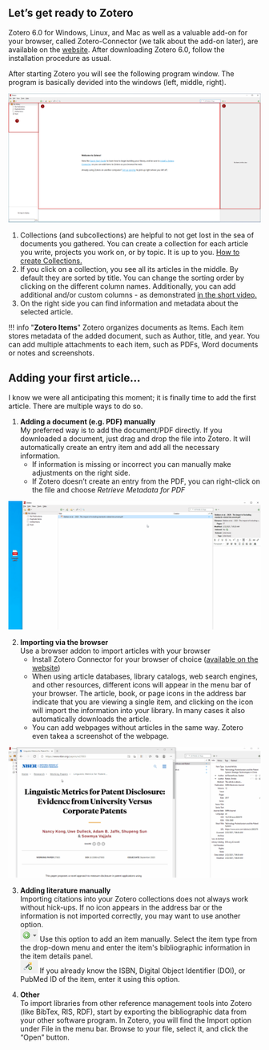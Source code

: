 ## Let’s get ready to Zotero

Zotero 6.0 for Windows, Linux, and Mac as well as a valuable add-on for your browser, called Zotero-Connector (we talk about the add-on later), are available on the [website](https://www.zotero.org/download/). After downloading Zotero 6.0, follow the installation procedure as usual.

After starting Zotero you will see the following program window. The program is basically devided into the windows (left, middle, right). 

 ![](images/02a.png)

1. Collections (and subcollections) are helpful to not get lost in the sea of documents you gathered. You can create a collection for each article you write, projects you work on, or by topic. It is up to you. [How to create Collections.](images/01collection.gif)
2. If you click on a collection, you see all its articles in the middle. By default they are sorted by title. You can change the sorting order by clicking on the different column names. Additionally, you can add additional and/or custom columns - as demonstrated [in the short video.](images/02columns.gif)
3. On the right side you can find information and metadata about the selected article.

!!! info "**Zotero Items**"
    Zotero organizes documents as Items. Each item stores metadata of the added document, such as Author, title, and year. You can add multiple attachments to each item, such as PDFs, Word documents or notes and screenshots. 


## Adding your first article…

I know we were all anticipating this moment; it is finally time to add the first article. There are multiple ways to do so.

1.	**Adding a document (e.g. PDF) manually**  
My preferred way is to add the document/PDF directly. If you downloaded a document, just drag and drop the file into Zotero. It will automatically create an entry item and add all the necessary information.
    * If information is missing or incorrect you can manually make adjustments on the right side.
    * If Zotero doesn’t create an entry from the PDF, you can right-click on the file and choose *Retrieve Metadata for PDF*

 ![](images/02-addpdf.png)


2.	**Importing via the browser**  
Use a browser addon to import articles with your browser
    * Install Zotero Connector for your browser of choice ([available on the website](https://www.zotero.org/download/))
    * When using article databases, library catalogs, web search engines, and other resources, different icons will appear in the menu bar of your browser. The article, book, or page icons in the address bar indicate that you are viewing a single item, and clicking on the icon will import the information into your library. In many cases it also automatically downloads the article.
    * You can add webpages without articles in the same way. Zotero even takea a screenshot of the webpage. 

 ![](images/02-addbrowser.gif)


3.	**Adding literature manually**  
Importing citations into your Zotero collections does not always work without hick-ups. If no icon appears in the address bar or the information is not imported correctly, you may want to use another option.  
 ![](images/02manually1.png) Use this option to add an item manually. Select the item type from the drop-down menu and enter the item's bibliographic information in the item details panel.  
 ![](images/02manually2.png) If you already know the ISBN, Digital Object Identifier (DOI), or PubMed ID of the item, enter it using this option.



4.	**Other**  
To import libraries from other reference management tools into Zotero (like BibTex, RIS, RDF), start by exporting the bibliographic data from your other software program. In Zotero, you will find the Import option under File in the menu bar.  Browse to your file, select it, and click the “Open” button.
